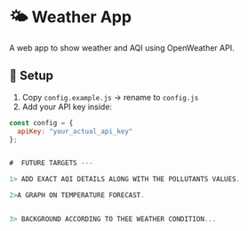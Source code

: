 # 🌤️ Weather App

A web app to show weather and AQI using OpenWeather API.

## 🔧 Setup

1. Copy `config.example.js` → rename to `config.js`
2. Add your API key inside:
```js
const config = {
  apiKey: "your_actual_api_key"
};


#  FUTURE TARGETS --- 

1> ADD EXACT AQI DETAILS ALONG WITH THE POLLUTANTS VALUES.

2>A GRAPH ON TEMPERATURE FORECAST.


3> BACKGROUND ACCORDING TO THEE WEATHER CONDITION...

